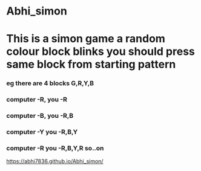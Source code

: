 # Abhi_simon

# This is a simon game a random colour block blinks you should press same block from starting pattern

### eg there are 4 blocks G,R,Y,B 
### computer -R, you -R
### computer -B, you -R,B
### computer -Y  you -R,B,Y
### computer -R  you -R,B,Y,R so..on

<https://abhi7836.github.io/Abhi_simon/>
